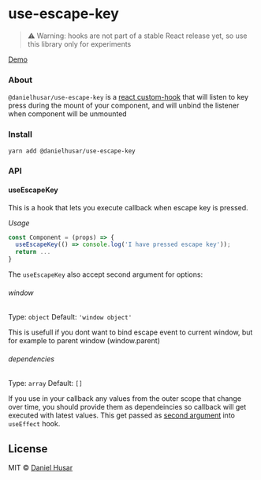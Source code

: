 # use-escape-key

> ⚠️ Warning: hooks are not part of a stable React release yet, so use this library only for experiments

[Demo](https://codesandbox.io/s/3v0kkjx315)

### About

`@danielhusar/use-escape-key` is a [react custom-hook](https://reactjs.org/docs/hooks-custom.html) that will listen to key press during the mount of your component, and will unbind the listener when component will be unmounted

### Install

```bash
yarn add @danielhusar/use-escape-key
```

### API

#### useEscapeKey

This is a hook that lets you execute callback when escape key is pressed.

_Usage_

```jsx
const Component = (props) => {
  useEscapeKey(() => console.log('I have pressed escape key'));
  return ...
}
```

The `useEscapeKey` also accept second argument for options:
###### window

Type: `object`
Default: `'window object'`

This is usefull if you dont want to bind escape event to current window, but for example to parent window (window.parent)

###### dependencies

Type: `array`
Default: `[]`

If you use in your callback any values from the outer scope that change over time, you should provide them as dependeincies so callback will get executed with latest values. This get passed as [second argument](https://reactjs.org/docs/hooks-effect.html#tip-optimizing-performance-by-skipping-effects) into `useEffect` hook.

## License

MIT © [Daniel Husar](https://github.com/danielhusar)

